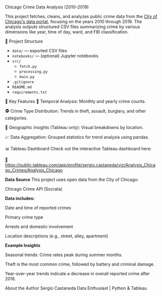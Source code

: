
Chicago Crime Data Analysis (2010–2019)

This project fetches, cleans, and analyzes public crime data from the [City of Chicago's data portal](https://data.cityofchicago.org/), focusing on the years 2010 through 2019. The analysis outputs structured CSV files summarizing crime by various dimensions like year, time of day, ward, and FBI classification.

📁 Project Structure

- `data/` — exported CSV files  
- `notebooks/` — (optional) Jupyter notebooks  
- `src/`  
  - `fetch.py`  
  - `processing.py`  
  - `main.py`  
- `.gitignore`  
- `README.md`  
- `requirements.txt`

📌 Key Features
📅 Temporal Analysis: Monthly and yearly crime counts.

🕵️ Crime Type Distribution: Trends in theft, assault, burglary, and other categories.

📍 Geographic Insights (Tableau only): Visual breakdowns by location.

📈 Data Aggregation: Grouped statistics for trend analysis using pandas.

📊 Tableau Dashboard
Check out the interactive Tableau dashboard here:

🔗 https://public.tableau.com/app/profile/sergio.castaneda/viz/Analysis_Chicago_Crimes/Analysis_Chicago

**Data Source**
This project uses open data from the City of Chicago:

Chicago Crime API (Socrata)

**Data includes:**

Date and time of reported crimes

Primary crime type

Arrests and domestic involvement

Location descriptions (e.g., street, alley, apartment)


**Example Insights**

Seasonal trends: Crime rates peak during summer months.

Theft is the most common crime, followed by battery and criminal damage.

Year-over-year trends indicate a decrease in overall reported crime after 2016.


About the Author
Sergio Castaneda
Data Enthusiast | Python & Tableau











